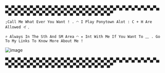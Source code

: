 ▀▄▀▄▀▄▀▄▀▄▀▄▀▄▀▄▀▄▀▄▀▄▀▄▀▄▀▄▀▄▀▄▀▄▀▄▀▄▀▄▀▄▀▄▀▄▀▄▀▄▀▄▀▄▀▄▀▄▀▄▀▄▀▄▀▄▀▄▀▄▀▄▀▄▀▄▀▄▀▄▀▄▀▄▀
   
 `;𝙲𝚊𝚕𝚕 𝙼𝚎 𝚆𝚑𝚊𝚝 𝙴𝚟𝚎𝚛 𝚈𝚘𝚞 𝚆𝚊𝚗𝚝 ! . ◠ 𝙸 𝙿𝚕𝚊𝚢 𝙿𝚘𝚗𝚢𝚝𝚘𝚠𝚗 𝙰𝚕𝚘𝚝 : 𝙲 + 𝙷 𝙰𝚛𝚎 𝙰𝚕𝚕𝚘𝚠𝚎𝚍 イ﹐`
 
  `⌕ 𝙰𝚕𝚠𝚊𝚢𝚜 𝙸𝚗 𝚃𝚑𝚎 𝚂𝚝𝚑 𝙰𝚗𝚍 𝚂𝙼 𝙰𝚛𝚎𝚊 ◠ ✦ 𝙸𝚗𝚝 𝚆𝚒𝚝𝚑 𝙼𝚎 𝙸𝚏 𝚈𝚘𝚞 𝚆𝚊𝚗𝚝 𝚃𝚘 ﹏ . 𝙶𝚘 𝚃𝚘 𝙼𝚢 𝙻𝚒𝚗𝚔𝚜 𝚃𝚘 𝙺𝚗𝚘𝚠 𝙼𝚘𝚛𝚎 𝙰𝚋𝚘𝚞𝚝 𝙼𝚎 !`

![image](https://github.com/Flamesiii/Flamesiii/assets/134642966/f13758d6-62ef-4b86-9921-b5d78e040c0c)

▀▄▀▄▀▄▀▄▀▄▀▄▀▄▀▄▀▄▀▄▀▄▀▄▀▄▀▄▀▄▀▄▀▄▀▄▀▄▀▄▀▄▀▄▀▄▀▄▀▄▀▄▀▄▀▄▀▄▀▄▀▄▀▄▀▄▀▄▀▄▀▄▀▄▀▄▀▄▀▄▀▄▀▄▀


<!---
Flamesiii/Flamesiii is a ✨ special ✨ repository because its `README.md` (this file) appears on your GitHub profile.
You can click the Preview link to take a look at your changes.
--->
